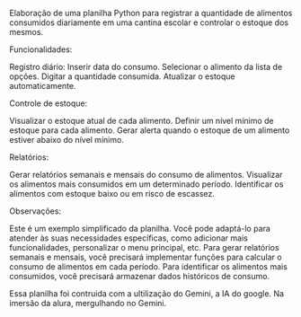 Elaboração de uma planilha Python para registrar a quantidade de alimentos consumidos diariamente em uma cantina escolar e controlar o estoque dos mesmos.

Funcionalidades:

Registro diário:
Inserir data do consumo.
Selecionar o alimento da lista de opções.
Digitar a quantidade consumida.
Atualizar o estoque automaticamente.

Controle de estoque:

Visualizar o estoque atual de cada alimento.
Definir um nível mínimo de estoque para cada alimento.
Gerar alerta quando o estoque de um alimento estiver abaixo do nível mínimo.

Relatórios:

Gerar relatórios semanais e mensais do consumo de alimentos.
Visualizar os alimentos mais consumidos em um determinado período.
Identificar os alimentos com estoque baixo ou em risco de escassez.

Observações:

Este é um exemplo simplificado da planilha. Você pode adaptá-lo para atender às suas necessidades específicas, como adicionar mais funcionalidades, personalizar o menu principal, etc.
Para gerar relatórios semanais e mensais, você precisará implementar funções para calcular o consumo de alimentos em cada período.
Para identificar os alimentos mais consumidos, você precisará armazenar dados históricos de consumo.

Essa planilha foi contruida com a ultilização do Gemini, a IA do google.
Na imersão da alura, mergulhando no Gemini.
